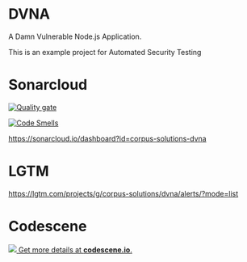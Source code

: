 # DVNA

A Damn Vulnerable Node.js Application.

This is an example project for Automated Security Testing

# Sonarcloud

[![Quality gate](https://sonarcloud.io/api/project_badges/quality_gate?project=corpus-solutions-dvna)](https://sonarcloud.io/dashboard?id=corpus-solutions-dvna)

[![Code Smells](https://sonarcloud.io/api/project_badges/measure?project=corpus-solutions-dvna&metric=code_smells)](https://sonarcloud.io/dashboard?id=corpus-solutions-dvna)

https://sonarcloud.io/dashboard?id=corpus-solutions-dvna

# LGTM

https://lgtm.com/projects/g/corpus-solutions/dvna/alerts/?mode=list

# Codescene

[![](https://codescene.io/projects/5182/status.svg) Get more details at **codescene.io**.](https://codescene.io/projects/5182/jobs/latest-successful/results)
